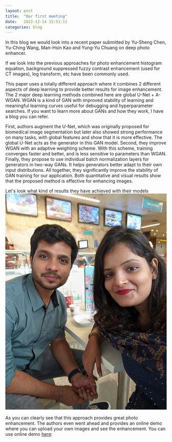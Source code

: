 ```yaml
---
layout: post
title:  "Our first meeting"
date:   2022-12-14 12:51:11
categories: blog
---
```


In this blog we would look into a recent paper submitted by Yu-Sheng Chen, Yu-Ching Wang, Man-Hsin Kao and Yung-Yu Chuang on deep photo enhancer.

If we look into the previous approaches for photo enhancement histogram equation, background suppressed fuzzy contrast enhancement (used for CT images), log transform, etc have been commonly used.

This paper uses a totally different approach where it combines 2 different aspects of deep learning to provide better results for image enhancement. The 2 major deep learning methods combined here are global U-Net + A-WGAN. WGAN is a kind of GAN with improved stability of learning and meaningful learning curves useful for debugging and hyperparameter searches. If you want to learn more about GANs and how they work, I have a blog you can refer. 

First, authors augment the U-Net, which was originally proposed for biomedical image segmentation but later also showed strong performance on many tasks, with global features and show that it is more effective. The global U-Net acts as the generator in this GAN model. Second, they improve WGAN with an adaptive weighting scheme. With this scheme, training converges faster and better, and is less sensitive to parameters than WGAN. Finally, they propose to use individual batch normalization layers for generators in two-way GANs. It helps generators better adapt to their own input distributions. All together, they significantly improve the stability of GAN training for our application. Both quantitative and visual results show that the proposed method is effective for enhancing images.

Let's look what kind of results they have achieved with their models
![alt text](brj.jpg)

As you can clearly see that this approach provides great photo enhancement. The authors even went ahead and provides an online demo where you can upload your own images and see the enhancement. You can use online demo <a href="http://www.cmlab.csie.ntu.edu.tw/project/Deep-Photo-Enhancer/"> here</a>:
